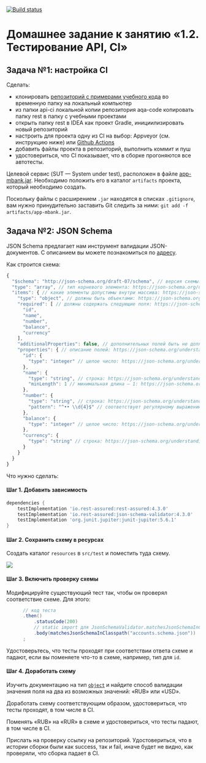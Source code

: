 [![Build status](https://ci.appveyor.com/api/projects/status/iq1775aqwyau2433?svg=true)](https://ci.appveyor.com/project/QA-USV/myautomation2)

# Домашнее задание к занятию «1.2. Тестирование API, CI»

## Задача №1: настройка CI

Сделать:   
- клонировать [репозиторий с примерами учебного кода](https://github.com/netology-code/aqa-code/tree/master) во временную папку на локальный компьютер       
- из папки api-ci локальной копии репозитория aqa-code копировать папку rest в папку с учебными проектами      
- открыть папку rest в IDEA как проект Gradle, инициилизировать новый репозиторий   
- настроить для проекта одну из CI на выбор: Appveyor (см. инструкцию ниже) или [Github Actions](../github-actions-integration)   
- добавить файлы проекта в репозиторий, выполнить коммит и пуш   
- удостовериться, что CI показывает, что в сборке прогоняются все автотесты.            

Целевой сервис (SUT — System under test), расположен в файле [app-mbank.jar](app-mbank.jar). Необходимо положить его в каталог `artifacts` проекта, который необходимо создать.

Поскольку файлы с расширением `.jar` находятся в списках `.gitignore`, вам нужно принудительно заставить Git следить за ними: `git add -f artifacts/app-mbank.jar`.

## Задача №2: JSON Schema

JSON Schema предлагает нам инструмент валидации JSON-документов. С описанием вы можете познакомиться по [адресу](https://json-schema.org/understanding-json-schema).

Как строится схема: 
```js
{
  "$schema": "http://json-schema.org/draft-07/schema", // версия схемы: https://json-schema.org/understanding-json-schema/reference/schema.html
  "type": "array", // тип корневого элемента: https://json-schema.org/understanding-json-schema/reference/type.html
  "items": { // какие элементы допустимы внутри массива: https://json-schema.org/understanding-json-schema/reference/array.html#items
    "type": "object", // должны быть объектами: https://json-schema.org/understanding-json-schema/reference/object.html
    "required": [ // должны содержать следующие поля: https://json-schema.org/understanding-json-schema/reference/object.html#required-properties
      "id",
      "name",
      "number",
      "balance",
      "currency"
    ],
    "additionalProperties": false, // дополнительных полей быть не должно 
    "properties": { // описание полей: https://json-schema.org/understanding-json-schema/reference/object.html#properties
      "id": {
        "type": "integer" // целое число: https://json-schema.org/understanding-json-schema/reference/numeric.html#integer
      },
      "name": {
        "type": "string", // строка: https://json-schema.org/understanding-json-schema/reference/string.html
        "minLength": 1 // минимальная длина — 1: https://json-schema.org/understanding-json-schema/reference/string.html#length
      },
      "number": {
        "type": "string", // строка: https://json-schema.org/understanding-json-schema/reference/string.html
        "pattern": "^•• \\d{4}$" // соответствует регулярному выражению: https://json-schema.org/understanding-json-schema/reference/string.html#regular-expressions
      },
      "balance": {
        "type": "integer" // целое число: https://json-schema.org/understanding-json-schema/reference/numeric.html#integer
      },
      "currency": {
        "type": "string" // строка: https://json-schema.org/understanding-json-schema/reference/string.html
      }
    }
  }
}
```

Что нужно сделать:

#### Шаг 1. Добавить зависимость

```groovy
dependencies {
    testImplementation 'io.rest-assured:rest-assured:4.3.0'
    testImplementation 'io.rest-assured:json-schema-validator:4.3.0'
    testImplementation 'org.junit.jupiter:junit-jupiter:5.6.1'
}
```

#### Шаг 2. Сохранить схему в ресурсах

Создать каталог `resources` в `src/test` и поместить туда схему.

![](pic/schema.png)

#### Шаг 3. Включить проверку схемы

Модифицируйте существующий тест так, чтобы он проверял соответствие схеме. Для этого:

```java
      // код теста
      .then()
          .statusCode(200)
          // static import для JsonSchemaValidator.matchesJsonSchemaInClasspath
          .body(matchesJsonSchemaInClasspath("accounts.schema.json"))
      ;
```

Удостоверьтесь, что тесты проходят при соответствии ответа схеме и падают, если вы поменяете что-то в схеме, например, тип для `id`.

#### Шаг 4. Доработать схему

Изучить документацию на тип [`object`](https://json-schema.org/understanding-json-schema/reference/object.html) и найдите способ валидации значения поля на два из возможных значений: «RUB» или «USD».

Доработать схему соответствующим образом, удостовериться, что тесты проходят, в том числе в CI.

Поменять «RUB» на «RUR» в схеме и удостовериться, что тесты падают, в том числе в CI.

Прислать на проверку ссылку на репозиторий. Удостовериться, что в истории сборки были как success, так и fail, иначе будет не видно, как проверяли, что сборка падает в CI.
